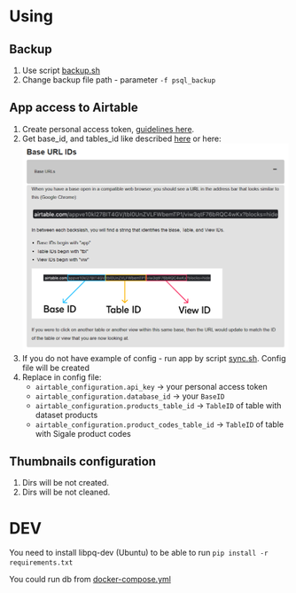 # Using

## Backup

1. Use script [backup.sh](backup.sh)
2. Change backup file path - parameter `-f psql_backup`

## App access to Airtable

1. Create personal access token, [guidelines here](https://airtable.com/developers/web/guides/personal-access-tokens).
2. Get base_id, and tables_id like described [here](https://airtable.com/developers/web/guides/personal-access-tokens) or here: ![img.png](../docs/img.png)
3. If you do not have example of config - run app by script [sync.sh](sync.sh). Config file will be created
4. Replace in config file: 
   - `airtable_configuration.api_key` -> your personal access token
   - `airtable_configuration.database_id` -> your `BaseID`
   - `airtable_configuration.products_table_id` -> `TableID` of table with dataset products
   - `airtable_configuration.product_codes_table_id` -> `TableID` of table with Sigale product codes

## Thumbnails configuration

1. Dirs will be not created.
2. Dirs will be not cleaned.

# DEV
You need to install libpq-dev (Ubuntu) to be able to run `pip install -r requirements.txt` 

You could run db from [docker-compose.yml](../docker-compose.yml)

